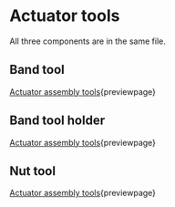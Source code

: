 # Actuator tools  

All three components are in the same file.

## Band tool

[Actuator assembly tools](../models/actuator_assembly_tools.stl){previewpage}

## Band tool holder

[Actuator assembly tools](../models/actuator_assembly_tools.stl){previewpage}

## Nut tool

[Actuator assembly tools](../models/actuator_assembly_tools.stl){previewpage}
